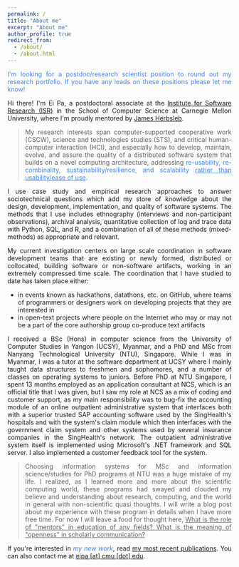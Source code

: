 ```yaml
---
permalink: /
title: "About me"
excerpt: "About me"
author_profile: true
redirect_from:
  - /about/
  - /about.html
---
```

<style>
    .p-cl {
        text-align: justify;
    }
</style>
<p class="p-cl" style="color: #4285F4">I'm looking for a postdoc/research scientist position to round out my research portfolio. If you have any leads on these positions please let me know!</p>
<p class="p-cl">Hi there! I'm Ei Pa, a postdoctoral associate at the <a href="https://www.isri.cmu.edu/">Institute for Software Research (ISR)</a> in the School of Computer Science at Carnegie Mellon University, where I'm proudly mentored by <a href="https://herbsleb.org/">James Herbsleb</a>.</p>
<blockquote class="p-cl">My research interests span computer-supported cooperative work (CSCW), science and technologies studies (STS), and critical human-computer interaction (HCI), and especially how to develop, maintain, evolve, and assure the quality of a distributed software system that builds on a novel computing architecture, addressing <span style="color: #4285F4">re-usability, re-combinality, sustainability/resilience, and scalability <u>rather than usability/ease of use</u></span>.</blockquote>
<p class="p-cl">I use case study and empirical research approaches to answer sociotechnical questions which add my store of knowledge about the design, development, implementation, and quality of software systems. The methods that I use includes ethnography (interviews and non-participant observations), archival analysis, quantitative collection of log and trace data with Python, SQL, and R, and a combination of all of these methods (mixed-methods) as appropriate and relevant.</p>
<div class="p-cl">
My current investigation centers on large scale coordination in software development teams that are existing or newly formed, distributed or collocated, building software or non-software artifacts, working in an extremely compressed time scale. The coordination that I have studied to date has taken place either:
<ul>
    <li>in events known as hackathons, datathons, etc. on GitHub, where teams of programmers or designers work on developing projects that they are interested in</li>
    <li>in open-text projects where people on the Internet who may or may not be a part of the core authorship group co-produce text artifacts</li>
</ul>
</div>
<p class="p-cl">I received a BSc (Hons) in computer science from the University of Computer Studies in Yangon (UCSY), Myanmar, and a PhD and MSc from Nanyang Technological University (NTU), Singapore. While I was in Myanmar, I was a tutor at the software department at UCSY where I mainly taught data structures to freshmen and sophomores, and  a number of classes on operating systems to juniors. Before PhD at NTU Singapore, I spent 13 months employed as an application consultant at NCS, which is an official title that I was given, but I saw my role at NCS as a mix of coding and customer support, as my main responsibility was to bug-fix the accounting module of an online outpatient administrative system that interfaces both with a superior trusted SAP accounting software used by the SingHealth's hospitals and with the system's claim module which then interfaces with the government claim system and other systems used by several insurance companies in the SingHealth's network. The outpatient administrative system itself is implemented using Microsoft's .NET framework and SQL server. I also implemented a customer feedback tool for the system.</p>

<blockquote class="p-cl">Choosing information systems for MSc and information science/studies for PhD programs at NTU was a huge mistake of my life. I realized, as I learned more and more about the scientific computing world, these programs had swayed and clouded my believe and understanding about research, computing, and the world in general with non-scientific quasi thoughts. I will write a blog post about my experience with these program in details when I have more free time. For now I will leave a food for thought here, <u>What is the role of "mentors" in education of any fields? What is the meaning of "openness" in scholarly communication?</u></blockquote>

<p class="p-cl">If you're interested in <span style="color: #4285F4"><i>my new work</i></span>, read <a href="https://eipapa.github.io/publications">my most recent publications</a>. You can also contact me at <a href="">eipa [at] cmu [dot] edu</a>.</p>
